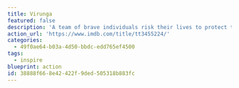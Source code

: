 ```yaml
---
title: Virunga
featured: false
description: 'A team of brave individuals risk their lives to protect the last mountain gorillas.'
action_url: 'https://www.imdb.com/title/tt3455224/'
categories:
  - 49f0ae64-b03a-4d50-bbdc-edd765ef4500
tags:
  - inspire
blueprint: action
id: 38888f66-8e42-422f-9ded-505318b883fc
---
```

